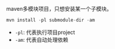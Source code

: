 

maven多模块项目，只想安装某一个子模块。

```s
mvn install -pl submodule-dir -am
```

* `-pl`: 代表执行项目project
* `-am`: 代表自动处理依赖


